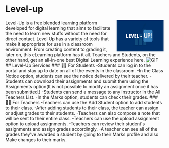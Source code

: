 # Level-up
<img align="right" alt="GIF" src="https://github.com/disha03/Level-up/blob/main/static/images/Header_1.png" width="150" height="100" />
Level-Up is a free blended learning platform developed for digital learning that aims to facilitate the need to learn new stuffs without the need for direct contact. Level Up has a variety of tools that make it appropriate for use in a classroom environment. From creating content to grading it, later on, this eLearning platform has it all. Teachers and Students, on the other hand, get an all-in-one best Digital Learning experience here.

<img align="centre" alt="GIF" src="https://cdn.dribbble.com/users/5137854/screenshots/11067373/media/9b56464ef949e525e01218a755d8968f.gif" width="450" height="320" />
## Level-Up Services
### 👨‍💻 For Students
-Students can log in to the portal and stay up to date on all of the events in the classroom.
-In the Class Notice option, students can see the notice delivered by their teacher.
-Students can download their assignments and submit them using the Assignments option(It is not possible to modify an assignment once it has been submitted.)
-Students can send a message to any instructor in the All Teachers List.
-In the Marks option, students can check their grades.
### 👨‍💻 For Teachers
-Teachers can use the Add Student option to add students to their class.
-After adding students to their class, the teacher can assign or adjust grades to their students.
-Teachers can also compose a note that will be sent to their entire class.
-Teachers can use the upload assignment option to upload assignments.
-Teachers can review their student's assignments and assign grades accordingly.
-A teacher can see all of the grades they've awarded a student by going to their Marks profile and also Make changes to their marks.
